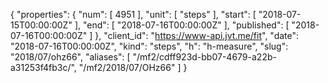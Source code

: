 {
  "properties": {
    "num": [
      4951
    ],
    "unit": [
      "steps"
    ],
    "start": [
      "2018-07-15T00:00:00Z"
    ],
    "end": [
      "2018-07-16T00:00:00Z"
    ],
    "published": [
      "2018-07-16T00:00:00Z"
    ]
  },
  "client_id": "https://www-api.jvt.me/fit",
  "date": "2018-07-16T00:00:00Z",
  "kind": "steps",
  "h": "h-measure",
  "slug": "2018/07/ohz66",
  "aliases": [
    "/mf2/cdff923d-bb07-4679-a22b-a31253f4fb3c/",
    "/mf2/2018/07/OHz66"
  ]
}
